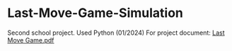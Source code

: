# Last-Move-Game-Simulation
Second school project. Used Python (01/2024) For project document: 
[Last Move Game.pdf](https://github.com/user-attachments/files/17544597/Last.Move.Game.pdf)


